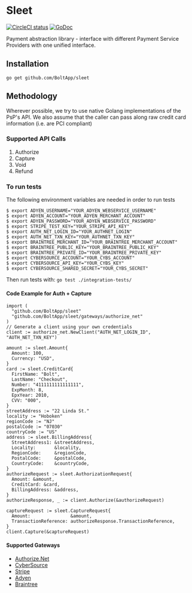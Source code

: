 # Sleet

[![CircleCI status](https://circleci.com/gh/BoltApp/sleet.png?circle-token=d60ceb64eb6ebdfd6a45a4703563c1752598db63 "CircleCI status")](https://circleci.com/gh/BoltApp/sleet)
[![GoDoc](https://godoc.org/github.com/BoltApp/sleet?status.svg)](https://godoc.org/github.com/BoltApp/sleet)

Payment abstraction library - interface with different Payment Service Providers with one unified interface.

## Installation
`go get github.com/BoltApp/sleet`

## Methodology
Wherever possible, we try to use native Golang implementations of the PsP's API. We also assume that the caller can pass along raw credit card information (i.e. are PCI compliant) 

### Supported API Calls
1. Authorize
2. Capture
3. Void
4. Refund

### To run tests
The following environment variables are needed in order to run tests
```shell script
$ export ADYEN_USERNAME="YOUR_ADYEN_WEBSERVICE_USERNAME"
$ export ADYEN_ACCOUNT="YOUR_ADYEN_MERCHANT_ACCOUNT"
$ export ADYEN_PASSWORD="YOUR_ADYEN_WEBSERVICE_PASSWORD"
$ export STRIPE_TEST_KEY="YOUR_STRIPE_API_KEY"
$ export AUTH_NET_LOGIN_ID="YOUR_AUTHNET_LOGIN"
$ export AUTH_NET_TXN_KEY="YOUR_AUTHNET_TXN_KEY"
$ export BRAINTREE_MERCHANT_ID="YOUR_BRAINTREE_MERCHANT_ACCOUNT"
$ export BRAINTREE_PUBLIC_KEY="YOUR_BRAINTREE_PUBLIC_KEY"
$ export BRAINTREE_PRIVATE_ID="YOUR_BRAINTREE_PRIVATE_KEY"
$ export CYBERSOURCE_ACCOUNT="YOUR_CYBS_ACCOUNT"
$ export CYBERSOURCE_API_KEY="YOUR_CYBS_KEY"
$ export CYBERSOURCE_SHARED_SECRET="YOUR_CYBS_SECRET"
``` 
Then run tests with: `go test ./integration-tests/`

#### Code Example for Auth + Capture

```
import (
  "github.com/BoltApp/sleet"
  "github.com/BoltApp/sleet/gateways/authorize_net"
)
// Generate a client using your own credentials
client := authorize_net.NewClient("AUTH_NET_LOGIN_ID", "AUTH_NET_TXN_KEY")

amount := sleet.Amount{
  Amount: 100,
  Currency: "USD",
}
card := sleet.CreditCard{
  FirstName: "Bolt",
  LastName: "Checkout",
  Number: "4111111111111111",
  ExpMonth: 8,
  EpxYear: 2010,
  CVV: "000",
}
streetAddress := "22 Linda St."
locality := "Hoboken"
regionCode := "NJ"
postalCode := "07030"
countryCode := "US"
address := sleet.BillingAddress{
  StreetAddress1: &streetAddress,
  Locality:       &locality,
  RegionCode:     &regionCode,
  PostalCode:     &postalCode,
  CountryCode:    &countryCode,
}
authorizeRequest := sleet.AuthorizationRequest{
  Amount: &amount,
  CreditCard: &card,
  BillingAddress: &address,
}
authorizeResponse, _ := client.Authorize(&authorizeRequest) 

captureRequest := sleet.CaptureRequest{
  Amount:               &amount,
  TransactionReference: authorizeResponse.TransactionReference,
}
client.Capture(&captureRequest)
```

#### Supported Gateways
* [Authorize.Net](https://developer.authorize.net/api/reference/index.html#payment-transactions)
* [CyberSource](https://developer.cybersource.com/api-reference-assets/index.html#payments)
* [Stripe](https://stripe.com/docs/api)
* [Adyen](https://docs.adyen.com/classic-integration/api-integration-ecommerce)
* [Braintree](https://www.braintreepayments.com/)

